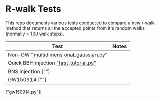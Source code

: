 # R-walk Tests

This repo documents various tests conducted to compare a new r-walk method that returns all the accepted points from it's random walks (normally > 100 walk steps).

| Test                                      | Notes     |
|---                                        |---        |
| Non-GW ["multidimensional_gaussian.py"]   |           |
| Quick BBH injection ["fast_tutorial.py"]  |           |
| BNS injection [""]                        |           |
| GW150914 [""]                             |           |


["fast_tutorial.py"]: https://git.ligo.org/lscsoft/bilby/-/blob/master/examples/gw_examples/injection_examples/fast_tutorial.py
["multidimensional_gaussian.py"]: https://git.ligo.org/lscsoft/bilby/-/blob/master/examples/core_examples/multidimensional_gaussian.py
["bns.py"]: https://git.ligo.org/lscsoft/bilby/-/blob/master/examples/gw_examples/injection_examples/binary_neutron_star_example.py
["gw150914.py"]:


